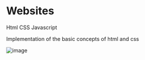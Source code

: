 # Websites
Html CSS Javascript

Implementation of the basic concepts of html and css

![image](https://www.freepnglogos.com/uploads/html5-logo-png/html5-logo-devextreme-multi-purpose-controls-html-javascript-3.png)
